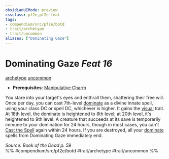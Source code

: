 ```yaml
---
obsidianUIMode: preview
cssclass: pf2e,pf2e-feat
tags:
- compendium/src/pf2e/botd
- trait/archetype
- trait/uncommon
aliases: ["Dominating Gaze"]
---
```

# Dominating Gaze  *Feat 16*  
[archetype](../../Rules/traits/archetype.md)  [uncommon](../../Rules/traits/uncommon.md)  

- **Prerequisites**: [Manipulative Charm](manipulative-charm-botd.md)

You stare into your target's eyes and enthrall them, shattering their free will. Once per day, you can cast 7th-level [dominate](../spells/dominate.md) as a divine innate spell, using your class DC or spell DC, whichever is higher. It gains the [visual](../../Rules/traits/visual.md) trait. At 18th level, the dominate is heightened to 8th level; at 20th level, it's heightened to 9th level. A creature that succeeds at its save is temporarily immune to your domination for 24 hours, though in most cases, you can't [Cast the Spell](../../Rules/actions/cast-a-spell.md) again within 24 hours. If you are destroyed, all your [dominate](../spells/dominate.md) spells from Dominating Gaze immediately end.

*Source: Book of the Dead p. 59*  
%% #compendium/src/pf2e/botd #trait/archetype #trait/uncommon %%